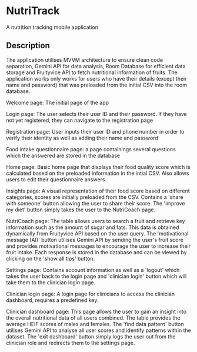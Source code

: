 # NutriTrack
A nutrition tracking mobile application

## Description
The application utilises MVVM architecture to ensure clean code separation, Gemini API for data analysis, Room Database for efficient data storage and Fruityvice API to fetch nutritional information of fruits. The application works only works for users who have their details (except their name and password) that was preloaded from the initial CSV into the room database.

Welcome page: The initial page of the app

Login page: The user selects their user ID and their password. If they have not yet registered, they can navigate to the registration page

Registration page: User inputs their user ID and phone number in order to verify their identity as well as adding their name and password

Food intake questionnaire page: a page containings several questions which the answered are stored in the database

Home page: Basic home page that displays their food quality score which is calculated based on the preloaded information in the intial CSV. Also allows users to edit their questionnaire answers.

Insights page: A visual representation of their food score based on different categories, scores are initially preloaded from the CSV. Contains a 'share with someone' button allowing the user to share their score. The 'improve my diet' button simply takes the user to the NutriCoach page.

NutriCoach page: The table allows users to search a fruit and retrieve key information such as the amount of sugar and fats. This data is obtained dynamically from Fruityvice API based on the user query. The 'motivational message (AI)' button utilises Gemini API by sending the user's fruit score and provides motivational messages to encourage the user to increase their fruit intake. Each response is stored in the database and can be viewed by clicking on the 'show all tips' button.

Settings page: Contains account information as well as a 'logout' which takes the user back to the login page and 'clinician login' button which will take them to the clinician login page.

Clinician login page: A login page for clinicians to access the clinician dashboard, requires a predefined key. 

Clinician dashboard page: This page allows the user to gain an insight into the overall nutritional data of all users combined. The table provides the average HEIF scores of males and females. The 'find data pattern' button utilises Gemini API to analyse all user scores and identify patterns within the dataset. The 'exit dashboard' button simply logs the user out from the clinician role and redirects them to the settings page. 




